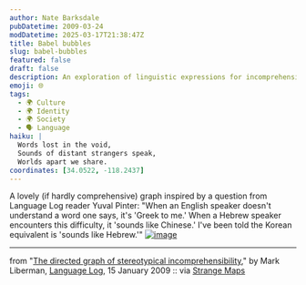 ```yaml
---
author: Nate Barksdale
pubDatetime: 2009-03-24
modDatetime: 2025-03-17T21:38:47Z
title: Babel bubbles
slug: babel-bubbles
featured: false
draft: false
description: An exploration of linguistic expressions for incomprehensibility across different cultures, inspired by a question about the varying equivalents of "it's Greek to me."
emoji: 🌐
tags:
  - 🌍 Culture
  - 🌍 Identity
  - 🌍 Society
  - 🗣️ Language
haiku: |
  Words lost in the void,  
  Sounds of distant strangers speak,  
  Worlds apart we share.
coordinates: [34.0522, -118.2437]
---
```


A lovely (if hardly comprehensive) graph inspired by a question from Language Log reader Yuval Pinter: "When an English speaker doesn't understand a word one says, it's 'Greek to me.' When a Hebrew speaker encounters this difficulty, it 'sounds like Chinese.' I've been told the Korean equivalent is 'sounds like Hebrew.'" [![image](http://culture-making.com/media/greektome.jpg)](http://languagelog.ldc.upenn.edu/nll/?p=1024)

---

from "[The directed graph of stereotypical incomprehensibility](http://languagelog.ldc.upenn.edu/nll/?p=1024)," by Mark Liberman, [Language Log](http://languagelog.ldc.upenn.edu/nll/?p=1024), 15 January 2009 :: via [Strange Maps](http://strangemaps.wordpress.com/2009/02/26/362-greek-to-me-mapping-mutual-incomprehension/)
